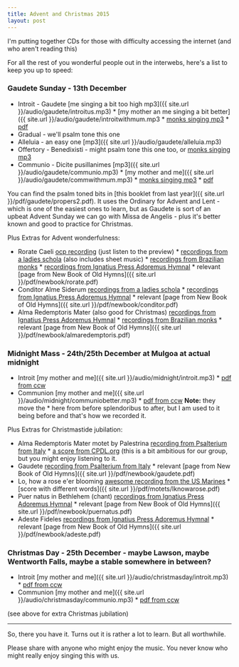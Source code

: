 ```yaml
---
title: Advent and Christmas 2015
layout: post
---
```


I'm putting together CDs for those with difficulty accessing the internet (and who aren't reading this)

For all the rest of you wonderful people out in the interwebs, here's a list to keep you up to speed:

### Gaudete Sunday - 13th December

* Introit - Gaudete [me singing a bit too high mp3]({{ site.url }}/audio/gaudete/introitus.mp3) * [my mother an me singing a bit better]({{ site.url }}/audio/gaudete/introitwithmum.mp3 * [monks singing mp3](http://www.ccwatershed.org/audio/9326-gaudete-free-mp3/download/) * [pdf](http://www.ccwatershed.org/pdfs/dcef_int_3rd_sun_advent/download/)
* Gradual - we'll psalm tone this one
* Alleluia - an easy one [mp3]({{ site.url }}/audio/gaudete/alleluia.mp3)
* Offertory - Benedixisti - might psalm tone this one too, or [monks singing mp3](http://www.ccwatershed.org/audio/9309-benedixisti-domine-terram-tuam-offertory/download/)
* Communio - Dicite pusillanimes [mp3]({{ site.url }}/audio/gaudete/communio.mp3) * [my mother and me]({{ site.url }}/audio/gaudete/commwithmum.mp3) * [monks singing mp3](http://www.ccwatershed.org/audio/9306-dicite-pusillanimes-communion-mp3/download/) * [pdf](http://www.ccwatershed.org/pdfs/dcef_com_3rd_sun_advent/download/)

You can find the psalm toned bits in [this booklet from last year]({{ site.url }}/pdf/gaudete/propers2.pdf).  It uses the Ordinary for Advent and Lent - which is one of the easiest ones to learn, but as Gaudete is sort of an upbeat Advent Sunday we can go with Missa de Angelis - plus it's better known and good to practice for Christmas.

Plus Extras for Advent wonderfulness:

* Rorate Caeli [ocp recording](http://www.ocp.org/products/100263) (just listen to the preview) * [recordings from a ladies schola](http://gregorian-chant-hymns.com/hymns-2/) (also includes sheet music) * [recordings from Brazilian monks](http://www.christusrex.org/www2/cantgreg/cantos_selec_eng.html) *  [recordings from Ignatius Press Adoremus Hymnal](http://www.ignatius.com/promotions/adoremus-hymnal/downloadable-mp3s.htm) * relevant [page from New Book of Old Hymns]({{ site.url }}/pdf/newbook/rorate.pdf)
* Conditor Alme Siderum [recordings from a ladies schola](http://gregorian-chant-hymns.com/hymns-2/) * [recordings from Ignatius Press Adoremus Hymnal](http://www.ignatius.com/promotions/adoremus-hymnal/downloadable-mp3s.htm) * relevant [page from New Book of Old Hymns]({{ site.url }}/pdf/newbook/conditor.pdf)
* Alma Redemptoris Mater (also good for Christmas) [recordings from Ignatius Press Adoremus Hymnal](http://www.ignatius.com/promotions/adoremus-hymnal/downloadable-mp3s.htm) *  [recordings from Brazilian monks](http://www.christusrex.org/www2/cantgreg/cantos_selec_eng.html) * relevant [page from New Book of Old Hymns]({{ site.url }}/pdf/newbook/almaredemptoris.pdf)

### Midnight Mass - 24th/25th December at Mulgoa at actual midnight

* Introit [my mother and me]({{ site.url }}/audio/midnight/introit.mp3) * [pdf from ccw](http://www.ccwatershed.org/pdfs/dcef_int_christmas_midnight/download/)
* Communion [my mother and me]({{ site.url }}/audio/midnight/communiobetter.mp3) * [pdf from ccw](http://www.ccwatershed.org/pdfs/dcef_com_christmas_midnight/download/) **Note:** they move the * here from before splendoribus to after, but I am used to it being before and that's how we recorded it.

Plus Extras for Christmastide jubilation:

* Alma Redemptoris Mater motet by Palestrina [recording from Psalterium from Italy](http://www.psalterium.it/mp3_lista_pubblica.asp) * [a score from CPDL.org](http://www3.cpdl.org/wiki/images/6/6a/Palestrina_alma.pdf) (this is a bit ambitious for our group, but you might enjoy listening to it.
* Gaudete [recording from Psalterium from Italy](http://www.psalterium.it/mp3_lista_pubblica.asp) *  relevant [page from New Book of Old Hymns]({{ site.url }}/pdf/newbook/gaudete.pdf)
* Lo, how a rose e'er blooming [awesome recording from the US Marines](https://en.wikipedia.org/wiki/File:U.S._Army_Band_-_Lo_How_a_Rose.ogg) * [score with different words]({{ site.url }}/pdf/motets/Iknowarose.pdf)
* Puer natus in Bethlehem (chant)  [recordings from Ignatius Press Adoremus Hymnal](http://www.ignatius.com/promotions/adoremus-hymnal/downloadable-mp3s.htm) *  relevant [page from New Book of Old Hymns]({{ site.url }}/pdf/newbook/puernatus.pdf)
* Adeste Fideles  [recordings from Ignatius Press Adoremus Hymnal](http://www.ignatius.com/promotions/adoremus-hymnal/downloadable-mp3s.htm) *  relevant [page from New Book of Old Hymns]({{ site.url }}/pdf/newbook/adeste.pdf)

### Christmas Day - 25th December - maybe Lawson, maybe Wentworth Falls, maybe a stable somewhere in between?

* Introit [my mother and me]({{ site.url }}/audio/christmasday/introit.mp3) * [pdf from ccw](http://www.ccwatershed.org/pdfs/dcef_int_christmas_day/download/)
* Communion [my mother and me]({{ site.url }}/audio/christmasday/communio.mp3) * [pdf from ccw](http://www.ccwatershed.org/pdfs/dcef_com_christmas_day/download/)

(see above for extra Christmas jubilation)

---------------

So, there you have it.  Turns out it is rather a lot to learn.  But all worthwhile.

Please share with anyone who might enjoy the music.  You never know who might really enjoy singing this with us.


